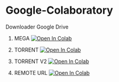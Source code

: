 # Google-Colaboratory
Downloader Google Drive

1. MEGA
[![Open In Colab](https://colab.research.google.com/assets/colab-badge.svg)](https://colab.research.google.com/gist/whxxyu/f8db6e1f8288cc361d3a474e91d7c254/mega-to-google-drive-downloader.ipynb)

2. TORRENT
[![Open In Colab](https://colab.research.google.com/assets/colab-badge.svg)](https://colab.research.google.com/gist/whxxyu/76e28bc6cea0b8692243c348266e2235/torrent-to-google-drive-downloader.ipynb)

3. TORRENT V2
[![Open In Colab](https://colab.research.google.com/assets/colab-badge.svg)](https://colab.research.google.com/gist/whxxyu/7a452a51398a703e86bfe895733c6e4b/torrent-to-google-drive-downloader-v2.ipynb)

4. REMOTE URL
[![Open In Colab](https://colab.research.google.com/assets/colab-badge.svg)](https://colab.research.google.com/gist/whxxyu/9c1e93dfffb78afbb3819ed6f4e6b2a4/any-url-transfer-to-google-drive.ipynb)
